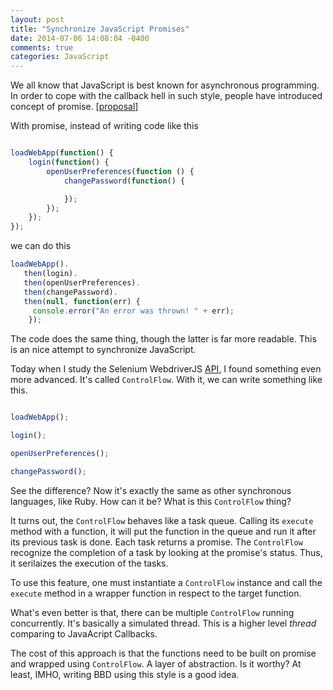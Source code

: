 ```yaml
---
layout: post
title: "Synchronize JavaScript Promises"
date: 2014-07-06 14:08:04 -0400
comments: true
categories: JavaScript 
---
```


We all know that JavaScript is best known for asynchronous programming. In order to cope with the callback hell in such style, people have introduced concept of promise. [[proposal](https://groups.google.com/forum/#!topic/commonjs/6T9z75fohDk)]

With promise, instead of writing code like this

``` javascript

loadWebApp(function() {
    login(function() {
        openUserPreferences(function () {
            changePassword(function() {

            });
        });
    });
});

````

we can do this

``` javascript
loadWebApp().
   then(login).
   then(openUserPreferences).
   then(changePassword).
   then(null, function(err) {
     console.error("An error was thrown! " + err);
    });
```

The code does the same thing, though the latter is far more readable. This is an nice attempt to synchronize JavaScript. 

Today when I study the Selenium WebdriverJS [API](https://code.google.com/p/selenium/wiki/WebDriverJs#Understanding_the_API), I found something even more advanced. It's called `ControlFlow`. With it, we can write something like this.

``` javascript

loadWebApp();

login();

openUserPreferences();

changePassword();

``` 

See the difference? Now it's exactly the same as other synchronous languages, like Ruby. How can it be? What is this `ControlFlow` thing? 

It turns out, the `ControlFlow` behaves like a task queue. Calling its `execute` method with a function, it will put the function in the queue and run it after its previous task is done. Each task returns a promise. The `ControlFlow` recognize the completion of a task by looking at the promise's status. Thus, it serilaizes the execution of the tasks.

To use this feature, one must instantiate a `ControlFlow` instance and call the `execute` method in a wrapper function in respect to the target function. 

What's even better is that, there can be multiple `ControlFlow` running concurrently. It's basically a simulated thread. This is a higher level *thread* comparing to JavaAcript Callbacks.

The cost of this approach is that the functions need to be built on promise and wrapped using `ControlFlow`. A layer of abstraction. Is it worthy? At least, IMHO, writing BBD using this style is a good idea.  
